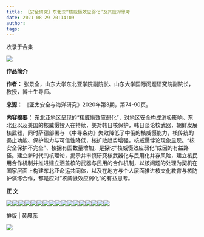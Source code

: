```yaml
---
title: 【安全研究】东北亚“核威慑效应弱化”及其应对思考
date: 2021-08-29 20:14:09
author: 
tags: 
---
```



收录于合集

![](/images/597/2.gif)

  

**作品简介**

 **作者：** 张景全，山东大学东北亚学院副院长、山东大学国际问题研究院副院长，教授，博士生导师。

 **来源：** 《亚太安全与海洋研究》2020年第3期，第74-90页。

 **内容摘要：**
东北亚地区呈现的“核威慑效应弱化”，对地区安全构成消极影响。东北亚以及美国的核威慑投入在持续，美对韩日核保护，韩日谈论核武器，朝鲜发展核武器，同时萨德部署与
《中导条约》失效降低了中俄的核威慑能力，核传统的遏止功能、保护能力与可信性降低，核扩散趋势增强，核威慑悖论现象显现。“核安全保护不完全”、核拥有国数量增加，是探讨“核威慑效应弱化”成因的有益路径。建立新时代的核理论，揭示并审慎研究核武器化与民用化并存风险，建立核民用合作机制并推进建立涵盖核的武器与民用的合作机制，以核问题的处理为契机在国家层面上构建东北亚命运共同体，以及在地方与个人层面推进核文化教育与核防护演练合作，都是应对“核威慑效应弱化”的有益思考。

  

 **正 文**

  

![](/images/597/3.png)![](/images/597/4.png)![](/images/597/5.png)![](/images/597/6.png)![](/images/597/7.png)![](/images/597/8.png)![](/images/597/9.png)![](/images/597/10.png)![](/images/597/11.png)![](/images/597/12.png)![](/images/597/13.png)![](/images/597/14.png)![](/images/597/15.png)![](/images/597/16.png)![](/images/597/17.png)![](/images/597/18.png)![](/images/597/19.png)  

  

排版 | 黄晨蕊

![](/images/597/20.gif)

